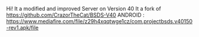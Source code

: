 Hi! It a modified and improved Server on Version 40
It a fork of https://github.com/CrazorTheCat/BSDS-V40
ANDROID : https://www.mediafire.com/file/z29h4xqqtwge1cz/com.projectbsds.v40150-rev1.apk/file
